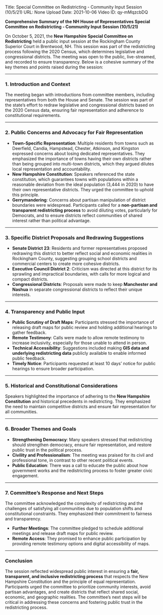 Title: Special Committee on Redistricting - Community Input Session (10/5/21)
URL: None
Upload Date: 2021-10-06
Video ID: qy-mMqzcbDQ

**Comprehensive Summary of the NH House of Representatives Special Committee on Redistricting - Community Input Session (10/5/21)**

On October 5, 2021, the **New Hampshire Special Committee on Redistricting** held a public input session at the Rockingham County Superior Court in Brentwood, NH. This session was part of the redistricting process following the 2020 Census, which determines legislative and congressional districts. The meeting was open to the public, live-streamed, and recorded to ensure transparency. Below is a cohesive summary of the key themes and points raised during the session:

---

### **1. Introduction and Context**
The meeting began with introductions from committee members, including representatives from both the House and Senate. The session was part of the state’s effort to redraw legislative and congressional districts based on the 2020 Census data, ensuring fair representation and adherence to constitutional requirements.

---

### **2. Public Concerns and Advocacy for Fair Representation**
- **Town-Specific Representation**: Multiple residents from towns such as Deerfield, Candia, Hampstead, Chester, Atkinson, and Kingston expressed concerns about losing dedicated representatives. They emphasized the importance of towns having their own districts rather than being grouped into multi-town districts, which they argued dilutes local representation and accountability.  
- **New Hampshire Constitution**: Speakers referenced the state constitution, which guarantees towns with populations within a reasonable deviation from the ideal population (3,444 in 2020) to have their own representative districts. They urged the committee to uphold this principle.  
- **Gerrymandering**: Concerns about partisan manipulation of district boundaries were widespread. Participants called for a **non-partisan and transparent redistricting process** to avoid diluting votes, particularly for Democrats, and to ensure districts reflect communities of shared interest rather than political advantage.  

---

### **3. Specific District Proposals and Redrawing Suggestions**
- **Senate District 23**: Residents and former representatives proposed redrawing this district to better reflect social and economic realities in Rockingham County, suggesting grouping school districts and commercial centers to create more cohesive districts.  
- **Executive Council District 2**: Criticism was directed at this district for its sprawling and impractical boundaries, with calls for more logical and compact districts.  
- **Congressional Districts**: Proposals were made to keep **Manchester and Nashua** in separate congressional districts to reflect their unique interests.  

---

### **4. Transparency and Public Input**
- **Public Scrutiny of Draft Maps**: Participants stressed the importance of releasing draft maps for public review and holding additional hearings to gather feedback.  
- **Remote Testimony**: Calls were made to allow remote testimony to increase inclusivity, especially for those unable to attend in person.  
- **Technical Accessibility**: Suggestions included making **GIS data and underlying redistricting data** publicly available to enable informed public feedback.  
- **Timely Notice**: Participants requested at least 10 days’ notice for public hearings to ensure broader participation.  

---

### **5. Historical and Constitutional Considerations**
Speakers highlighted the importance of adhering to the **New Hampshire Constitution** and historical precedents in redistricting. They emphasized the need to maintain competitive districts and ensure fair representation for all communities.  

---

### **6. Broader Themes and Goals**
- **Strengthening Democracy**: Many speakers stressed that redistricting should strengthen democracy, ensure fair representation, and restore public trust in the political process.  
- **Civility and Professionalism**: The meeting was praised for its civil and professional tone, in contrast to other recent political events.  
- **Public Education**: There was a call to educate the public about how government works and the redistricting process to foster greater civic engagement.  

---

### **7. Committee’s Response and Next Steps**
The committee acknowledged the complexity of redistricting and the challenges of satisfying all communities due to population shifts and constitutional constraints. They emphasized their commitment to fairness and transparency.  
- **Further Meetings**: The committee pledged to schedule additional meetings and release draft maps for public review.  
- **Remote Access**: They promised to enhance public participation by providing remote testimony options and digital accessibility of maps.  

---

### **Conclusion**
The session reflected widespread public interest in ensuring a **fair, transparent, and inclusive redistricting process** that respects the New Hampshire Constitution and the principle of equal representation. Participants urged the committee to prioritize community interests, avoid partisan advantages, and create districts that reflect shared social, economic, and geographic realities. The committee’s next steps will be critical in addressing these concerns and fostering public trust in the redistricting process.